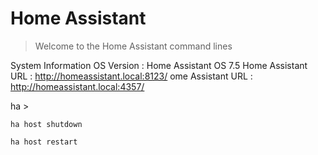 # Home Assistant 

>Welcome to the Home Assistant command lines

System Information
  OS Version : Home Assistant OS 7.5
  Home Assistant URL : http://homeassistant.local:8123/
  ome Assistant URL : http://homeassistant.local:4357/
  
  ha > 
  
    ha host shutdown
    
    ha host restart
